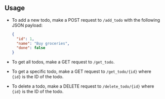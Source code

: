 ## Usage

- To add a new todo, make a POST request to `/add_todo` with the following JSON payload:
  ```json
  {
    "id": 1,
    "name": "Buy groceries",
    "done": false
  }
  ```
- To get all todos, make a GET request to `/get_todo`.

- To get a specific todo, make a GET request to `/get_todo/{id}` where `{id}` is the ID of the todo.

- To delete a todo, make a DELETE request to `/delete_todo/{id}` where `{id}` is the ID of the todo.

